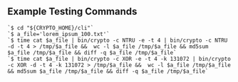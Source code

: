 ## Example Testing Commands
    `$ cd "${CRYPTO_HOME}/cli"`
    `$ a_file='lorem_ipsum_100.txt'`
    `$ time cat $a_file | bin/crypto -c NTRU -e -t 4 | bin/crypto -c NTRU -d -t 4 > /tmp/$a_file &&  wc -l $a_file /tmp/$a_file && md5sum $a_file /tmp/$a_file && diff -q $a_file /tmp/$a_file`
    `$ time cat $a_file | bin/crypto -c XOR -e -t 4 -k 131072 | bin/crypto -c XOR -d -t 4 -k 131072 > /tmp/$a_file &&  wc -l $a_file /tmp/$a_file && md5sum $a_file /tmp/$a_file && diff -q $a_file /tmp/$a_file`
